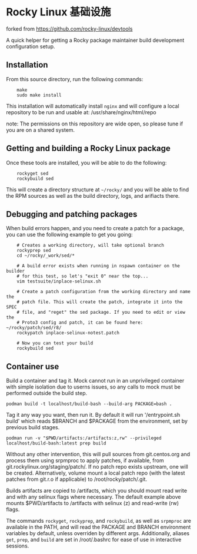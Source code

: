 
#  Rocky Linux 基础设施

forked from https://github.com/rocky-linux/devtools


A quick helper for getting a Rocky package maintainer build development
configuration setup.

## Installation
From this source directory, run the following commands:


```
    make
    sudo make install
```

This installation will automatically install `nginx` and will configure a
local repository to be run and usable at: /usr/share/nginx/html/repo

note: The permissions on this repository are wide open, so please tune if
you are on a shared system.


## Getting and building a Rocky Linux package
Once these tools are installed, you will be able to do the following:

```
    rockyget sed
    rockybuild sed
```

This will create a directory structure at `~/rocky/` and you will be able
to find the RPM sources as well as the build directory, logs, and
arifiacts there.

## Debugging and patching packages
When build errors happen, and you need to create a patch for a package,
you can use the following example to get you going:

```
    # Creates a working directory, will take optional branch
    rockyprep sed
    cd ~/rocky/_work/sed/*

    # A build error exists when running in nspawn container on the builder
    # for this test, so let's "exit 0" near the top...
    vim testsuite/inplace-selinux.sh

    # Create a patch configuration from the working directory and name the
    # patch file. This will create the patch, integrate it into the SPEC
    # file, and "reget" the sed package. If you need to edit or view the
    # Proto3 config and patch, it can be found here: ~/rocky/patch/sed/r8/
    rockypatch inplace-selinux-notest.patch

    # Now you can test your build
    rockybuild sed

```

## Container use


Build a container and tag it. Mock cannot run in an unprivileged container with
simple isolation due to userns issues, so any calls to mock must be performed
outside the build step.

```
podman build -t localhost/build-bash --build-arg PACKAGE=bash .
```

Tag it any way you want, then run it. By default it will run '/entrypoint.sh
build' which reads $BRANCH and $PACKAGE from the environment, set by previous
build stages. 

```
podman run -v "$PWD/artifacts:/artifacts:z,rw" --privileged localhost/build-bash:latest prep build
```

Without any other intervention, this will pull sources from git.centos.org and process them using srpmproc to apply patches, if available, from git.rockylinux.org/staging/patch/. If no patch repo exists upstream, one will be created. Alternatively, volume mount a local patch repo (with the latest patches from git.r.o if applicable) to /root/rocky/patch/<package>.git.

Builds artifacts are copied to /artifacts, which you should mount read write and with any selinux flags where necessary. The default example above mounts $PWD/artifacts to /artifacts with selinux (z) and read-write (rw) flags.


The commands `rockyget`, `rockyprep`, and `rockybuild`, as well as `srpmproc` are available in the PATH, and will read the PACKAGE and BRANCH environment variables by default, unless overriden by different args. Additionally, aliases `get`, `prep`, and `build` are set in /root/.bashrc for ease of use in interactive sessions.
